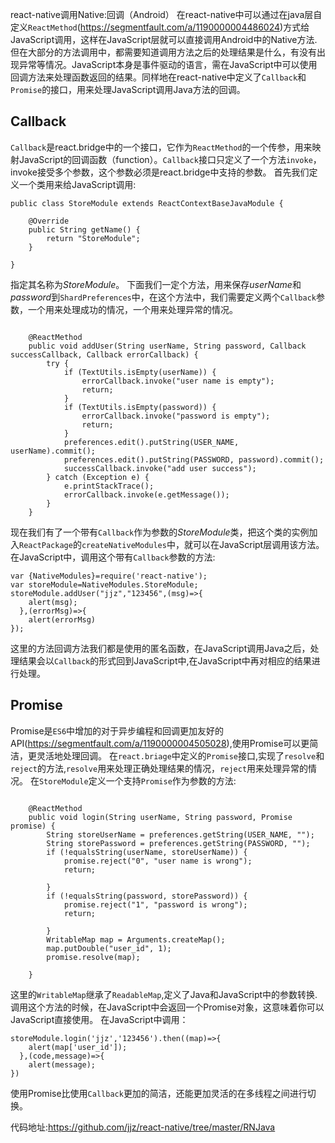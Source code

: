 react-native调用Native:回调（Android）
在react-native中可以通过在java层自定义`ReactMethod`(https://segmentfault.com/a/1190000004486024)方式给JavaScript调用，这样在JavaScript层就可以直接调用Android中的Native方法.
但在大部分的方法调用中，都需要知道调用方法之后的处理结果是什么，有没有出现异常等情况。JavaScript本身是事件驱动的语言，需在JavaScript中可以使用回调方法来处理函数返回的结果。同样地在react-native中定义了`Callback`和`Promise`的接口，用来处理JavaScript调用Java方法的回调。
## Callback
`Callback`是react.bridge中的一个接口，它作为`ReactMethod`的一个传参，用来映射JavaScript的回调函数（function）。`Callback`接口只定义了一个方法`invoke`，invoke接受多个参数，这个参数必须是react.bridge中支持的参数。
首先我们定义一个类用来给JavaScript调用:
```
public class StoreModule extends ReactContextBaseJavaModule {

    @Override
    public String getName() {
        return "StoreModule";
    }

}

```
指定其名称为*StoreModule*。
下面我们一定个方法，用来保存*userName*和*password*到`ShardPreferences`中，在这个方法中，我们需要定义两个`Callback`参数，一个用来处理成功的情况，一个用来处理异常的情况。
```

    @ReactMethod
    public void addUser(String userName, String password, Callback successCallback, Callback errorCallback) {
        try {
            if (TextUtils.isEmpty(userName)) {
                errorCallback.invoke("user name is empty");
                return;
            }
            if (TextUtils.isEmpty(password)) {
                errorCallback.invoke("password is empty");
                return;
            }
            preferences.edit().putString(USER_NAME, userName).commit();
            preferences.edit().putString(PASSWORD, password).commit();
            successCallback.invoke("add user success");
        } catch (Exception e) {
            e.printStackTrace();
            errorCallback.invoke(e.getMessage());
        }
    }

```
现在我们有了一个带有`Callback`作为参数的*StoreModule*类，把这个类的实例加入`ReactPackage`的`createNativeModules`中，就可以在JavaScript层调用该方法。
在JavaScript中，调用这个带有`Callback`参数的方法:
```
var {NativeModules}=require('react-native');
var storeModule=NativeModules.StoreModule;
storeModule.addUser("jjz","123456",(msg)=>{
    alert(msg);
  },(errorMsg)=>{
    alert(errorMsg)
});
```
这里的方法回调方法我们都是使用的匿名函数，在JavaScript调用Java之后，处理结果会以`Callback`的形式回到JavaScript中,在JavaScript中再对相应的结果进行处理。

## Promise
Promise是`ES6`中增加的对于异步编程和回调更加友好的API(https://segmentfault.com/a/1190000004505028),使用Promise可以更简洁，更灵活地处理回调。
在`react.briage`中定义的`Promise`接口,实现了`resolve`和`reject`的方法,`resolve`用来处理正确处理结果的情况，`reject`用来处理异常的情况。
在`StoreModule`定义一个支持`Promise`作为参数的方法:
```

    @ReactMethod
    public void login(String userName, String password, Promise promise) {
        String storeUserName = preferences.getString(USER_NAME, "");
        String storePassword = preferences.getString(PASSWORD, "");
        if (!equalsString(userName, storeUserName)) {
            promise.reject("0", "user name is wrong");
            return;

        }
        if (!equalsString(password, storePassword)) {
            promise.reject("1", "password is wrong");
            return;

        }
        WritableMap map = Arguments.createMap();
        map.putDouble("user_id", 1);
        promise.resolve(map);

    }
```
这里的`WritableMap`继承了`ReadableMap`,定义了Java和JavaScript中的参数转换.
调用这个方法的时候，在JavaScript中会返回一个Promise对象，这意味着你可以JavaScript直接使用。
在JavaScript中调用：
```
storeModule.login('jjz','123456').then((map)=>{
    alert(map['user_id']);
  },(code,message)=>{
    alert(message);
})
```
使用Promise比使用`Callback`更加的简洁，还能更加灵活的在多线程之间进行切换。

代码地址:https://github.com/jjz/react-native/tree/master/RNJava


